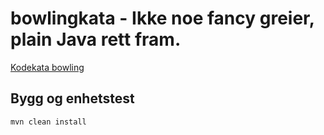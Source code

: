 # bowlingkata - Ikke noe fancy greier, plain Java rett fram.

[Kodekata bowling](http://codingdojo.org/kata/Bowling/) 

## Bygg og enhetstest

    mvn clean install
